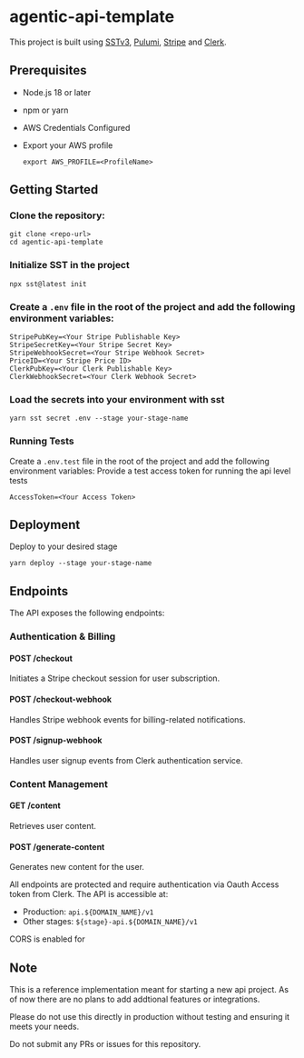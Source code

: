 # agentic-api-template

This project is built using [SSTv3](https://sst.dev/), [Pulumi](https://www.pulumi.com/), [Stripe](https://stripe.com/) and [Clerk](https://clerk.com/).

## Prerequisites

- Node.js 18 or later
- npm or yarn
- AWS Credentials Configured
- Export your AWS profile 

    ```
    export AWS_PROFILE=<ProfileName>
    ```

## Getting Started

### Clone the repository:
   ```
   git clone <repo-url>
   cd agentic-api-template
   ```

### Initialize SST in the project
   ```
   npx sst@latest init
   ```

### Create a `.env` file in the root of the project and add the following environment variables:

```
StripePubKey=<Your Stripe Publishable Key>
StripeSecretKey=<Your Stripe Secret Key>
StripeWebhookSecret=<Your Stripe Webhook Secret>
PriceID=<Your Stripe Price ID>
ClerkPubKey=<Your Clerk Publishable Key>
ClerkWebhookSecret=<Your Clerk Webhook Secret>
```


### Load the secrets into your environment with sst

```
yarn sst secret .env --stage your-stage-name
```

### Running Tests 

Create a `.env.test` file in the root of the project and add the following environment variables:
Provide a test access token for running the api level tests

```
AccessToken=<Your Access Token>
```


## Deployment

Deploy to your desired stage

```
yarn deploy --stage your-stage-name
```

## Endpoints 
The API exposes the following endpoints:

### Authentication & Billing

#### POST /checkout
Initiates a Stripe checkout session for user subscription.

#### POST /checkout-webhook 
Handles Stripe webhook events for billing-related notifications.

#### POST /signup-webhook
Handles user signup events from Clerk authentication service.

### Content Management

#### GET /content
Retrieves user content.

#### POST /generate-content
Generates new content for the user.

All endpoints are protected and require authentication via Oauth Access token from Clerk. The API is accessible at:
- Production: `api.${DOMAIN_NAME}/v1`
- Other stages: `${stage}-api.${DOMAIN_NAME}/v1`

CORS is enabled for


## Note
This is a reference implementation meant for starting a new api project. As of now there are no plans to add addtional features or integrations.

Please do not use this directly in production without testing and ensuring it meets your needs. 

Do not submit any PRs or issues for this repository. 